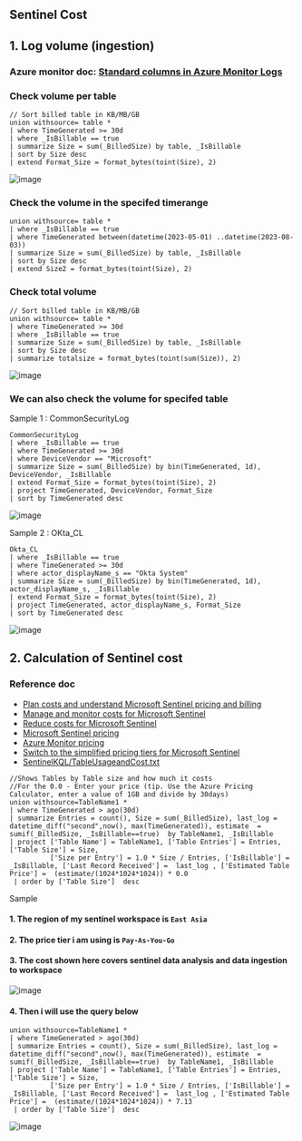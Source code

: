 ## Sentinel Cost

## 1. Log volume (ingestion)
### Azure monitor doc: [Standard columns in Azure Monitor Logs](https://learn.microsoft.com/en-us/azure/azure-monitor/logs/log-standard-columns#_billedsize)
### Check volume per table
```kusto
// Sort billed table in KB/MB/GB
union withsource= table *
| where TimeGenerated >= 30d
| where _IsBillable == true
| summarize Size = sum(_BilledSize) by table, _IsBillable 
| sort by Size desc 
| extend Format_Size = format_bytes(toint(Size), 2)
```
![image](https://github.com/guguji666666/GJS-Sentinel-Tips/assets/96930989/60e89eb8-6355-4666-bdfd-8269d138d317)

### Check the volume in the specifed timerange
```kusto
union withsource= table *
| where _IsBillable == true
| where TimeGenerated between(datetime(2023-05-01) ..datetime(2023-08-03))
| summarize Size = sum(_BilledSize) by table, _IsBillable 
| sort by Size desc 
| extend Size2 = format_bytes(toint(Size), 2)
```

### Check total volume
```kusto
// Sort billed table in KB/MB/GB
union withsource= table *
| where TimeGenerated >= 30d
| where _IsBillable == true
| summarize Size = sum(_BilledSize) by table, _IsBillable 
| sort by Size desc 
| summarize totalsize = format_bytes(toint(sum(Size)), 2)
```
![image](https://github.com/guguji666666/GJS-Sentinel-Tips/assets/96930989/57d5a31a-a5cb-4226-96ce-3640466a5038)

### We can also check the volume for specifed table
Sample 1 : CommonSecurityLog
```kusto
CommonSecurityLog
| where _IsBillable == true
| where TimeGenerated >= 30d
| where DeviceVendor == "Microsoft"
| summarize Size = sum(_BilledSize) by bin(TimeGenerated, 1d), DeviceVendor, _IsBillable 
| extend Format_Size = format_bytes(toint(Size), 2)
| project TimeGenerated, DeviceVendor, Format_Size
| sort by TimeGenerated desc
```
![image](https://github.com/guguji666666/GJS-Sentinel-Tips/assets/96930989/9c4248db-3eaa-4d4f-a442-a4c451caf149)

Sample 2 : OKta_CL
```kusto
Okta_CL
| where _IsBillable == true
| where TimeGenerated >= 30d
| where actor_displayName_s == "Okta System"
| summarize Size = sum(_BilledSize) by bin(TimeGenerated, 1d), actor_displayName_s, _IsBillable 
| extend Format_Size = format_bytes(toint(Size), 2)
| project TimeGenerated, actor_displayName_s, Format_Size
| sort by TimeGenerated desc
```
![image](https://github.com/guguji666666/GJS-Sentinel-Tips/assets/96930989/81bce13d-aba7-48c1-b97f-7bf6ea8aec8e)

## 2. Calculation of Sentinel cost
### Reference doc
* [Plan costs and understand Microsoft Sentinel pricing and billing](https://learn.microsoft.com/en-us/azure/sentinel/billing?tabs=simplified%2Ccommitment-tiers)
* [Manage and monitor costs for Microsoft Sentinel](https://learn.microsoft.com/en-us/azure/sentinel/billing-monitor-costs)
* [Reduce costs for Microsoft Sentinel](https://learn.microsoft.com/en-us/azure/sentinel/billing-reduce-costs)
* [Microsoft Sentinel pricing](https://azure.microsoft.com/en-us/pricing/details/microsoft-sentinel/)
* [Azure Monitor pricing](https://azure.microsoft.com/en-us/pricing/details/monitor/)
* [Switch to the simplified pricing tiers for Microsoft Sentinel](https://learn.microsoft.com/en-us/azure/sentinel/enroll-simplified-pricing-tier?tabs=microsoft-sentinel)
* [SentinelKQL/TableUsageandCost.txt](https://github.com/rod-trent/SentinelKQL/blob/master/TableUsageandCost.txt)
```kusto
//Shows Tables by Table size and how much it costs
//For the 0.0 - Enter your price (tip. Use the Azure Pricing Calculator, enter a value of 1GB and divide by 30days)
union withsource=TableName1 *
| where TimeGenerated > ago(30d)
| summarize Entries = count(), Size = sum(_BilledSize), last_log = datetime_diff("second",now(), max(TimeGenerated)), estimate  = sumif(_BilledSize, _IsBillable==true)  by TableName1, _IsBillable
| project ['Table Name'] = TableName1, ['Table Entries'] = Entries, ['Table Size'] = Size,
          ['Size per Entry'] = 1.0 * Size / Entries, ['IsBillable'] = _IsBillable, ['Last Record Received'] =  last_log , ['Estimated Table Price'] =  (estimate/(1024*1024*1024)) * 0.0
 | order by ['Table Size']  desc
```

Sample
#### 1. The region of my sentinel workspace is `East Asia`
#### 2. The price tier i am using is `Pay-As-You-Go`
#### 3. The cost shown here covers sentinel data analysis and data ingestion to workspace
![image](https://github.com/guguji666666/GJS-Sentinel-Tips/assets/96930989/bd38d4c3-da2a-4bd2-a22d-ae9c8e7fc63d)
#### 4. Then i will use the query below
```kusto
union withsource=TableName1 *
| where TimeGenerated > ago(30d)
| summarize Entries = count(), Size = sum(_BilledSize), last_log = datetime_diff("second",now(), max(TimeGenerated)), estimate  = sumif(_BilledSize, _IsBillable==true)  by TableName1, _IsBillable
| project ['Table Name'] = TableName1, ['Table Entries'] = Entries, ['Table Size'] = Size,
          ['Size per Entry'] = 1.0 * Size / Entries, ['IsBillable'] = _IsBillable, ['Last Record Received'] =  last_log , ['Estimated Table Price'] =  (estimate/(1024*1024*1024)) * 7.13
 | order by ['Table Size']  desc
```
![image](https://github.com/guguji666666/GJS-Sentinel-Tips/assets/96930989/13569b25-d437-4855-adbc-f3ec52e4d6a3)

